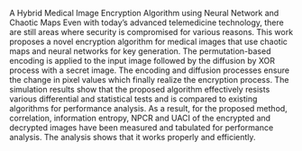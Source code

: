 A Hybrid Medical Image Encryption Algorithm using Neural Network and Chaotic Maps
Even with today’s advanced telemedicine 
technology, there are still areas where security is compromised
for various reasons. This work proposes a novel encryption
algorithm for medical images that use chaotic maps and neural
networks for key generation. The permutation-based encoding
is applied to the input image followed by the diffusion by
XOR process with a secret image. The encoding and diffusion
processes ensure the change in pixel values which finally realize
the encryption process. The simulation results show that the
proposed algorithm effectively resists various differential and
statistical tests and is compared to existing algorithms for
performance analysis. As a result, for the proposed method,
correlation, information entropy, NPCR and UACI of the
encrypted and decrypted images have been measured and
tabulated for performance analysis. The analysis shows that it
works properly and efficiently.
